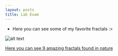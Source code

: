 ```yaml
---
layout: posts
title: Lab Exam
---
```


- Here you can see some of my favorite fractals :>

![alt text](../assets/images/square.png "Square")


[Here you can see 9 amazing fractals found in nature](http://www.treehugger.com/amazing-fractals-found-in-nature-4868776)